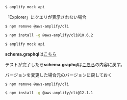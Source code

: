 ```sh
$ amplify mock api
```

「Explorer」にクエリが表示されない場合

```sh
$ npm remove @aws-amplify/cli
```

```sh
$ npm install -g @aws-amplify/cli@10.6.2
```

```sh
$ amplify mock api
```

**schema.graphql**は[こちら](./src/mock/schema.graphql)

テストが完了したら**schema.graphql**は[こちら](./src/appsync/schema.graphql)の内容に戻す。

バージョンを変更した場合元のバージョンに戻しておく

```sh
$ npm remove @aws-amplify/cli
```

```sh
$ npm install -g @aws-amplify/cli@12.1.1
```
